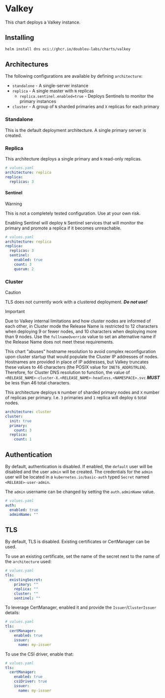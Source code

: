 # Valkey

This chart deploys a Valkey instance. 

## Installing

```sh
helm install dns oci://ghcr.io/doubleu-labs/charts/valkey
```

## Architectures

The following configurations are available by defining `architecture`:

- `standalone` - A single-server instance
- `replica` - A single master with `N` replicas
  - `replica.sentinel.enabled=true` - Deploys Sentinels to monitor the primary
  instances
- `cluster` - A group of `N` sharded primaries and `X` replicas for each primary

### Standalone

This is the default deployment architecture. A single primary server is created.

### Replica

This architecture deploys a single primary and `N` read-only replicas.

```yaml
# values.yaml
architecture: replica
replica:
  replicas: 3
```

#### Sentinel

> [!WARNING]
> This is not a completely tested configuration. Use at your own risk. 

Enabling Sentinel will deploy `N` Sentinel services that will monitor the
primary and promote a replica if it becomes unreachable.

```yaml
# values.yaml
architecture: replica
replica:
  replicas: 3
  sentinel:
    enabled: true
    count: 3
    quorum: 2
```

### Cluster

> [!CAUTION]
> TLS does not currently work with a clustered deployment. ***Do not use!***

> [!IMPORTANT]
> Due to Valkey internal limitations and how cluster nodes are informed of each
> other, in Cluster mode the Release Name is restricted to 12 characters when
> deploying 9 or fewer nodes, and 10 characters when deploying more than 9
> nodes. Use the `fullnameOverride` value to set an alternative name if the
> Release Name does not meet these requirements.
>
> This chart "abuses" hostname resolution to avoid complex reconfiguration upon
> cluster startup that would populate the Cluster IP addresses of nodes.
> Hostnames are provided in place of IP addresses, but Valkey truncates these
> values to 46 characters (the POSIX value for `INET6_ADDRSTRLEN`). Therefore,
> for Cluster DNS resolution to function, the value of
> `<RELEASE_NAME>-cluster-X.<RELEASE_NAME>-headless.<NAMESPACE>.svc` ***MUST*** 
> be less than 46 total characters.

This architecture deploys `N` number of sharded primary nodes and `X` number of
replicas per primary. I.e. `3` primaries and `1` replica will deploy `6` total
nodes.

```yaml
architecture: cluster
cluster:
  init: true
  primary:
    count: 3
  replica:
    count: 1
```

## Authentication

By default, authentication is disabled. If enabled, the `default` user will be
disabled and the user `admin` will be created. The credentials for the `admin`
user will be located in a `kubernetes.io/basic-auth` typed `Secret` named 
`<RELEASE>-user-admin`.

The `admin` username can be changed by setting the `auth.adminName` value.

```yaml
# values.yaml
auth:
  enabled: true
  adminName: ""
```

## TLS

By default, TLS is disabled. Existing certificates or CertManager can be used.

To use an existing certificate, set the name of the secret next to the name of
the `architecture` used:

```yaml
# values.yaml
tls:
  existingSecret:
    primary: ""
    replica: ""
    cluster: ""
    sentinel: ""
```

To leverage CertManager, enabled it and provide the `Issuer`/`ClusterIssuer`
details:

```yaml
# values.yaml
tls:
  certManager:
    enabled: true
    issuer:
      name: my-issuer
```

To use the CSI driver, enable that:

```yaml
# values.yaml
tls:
  certManager:
    enabled: true
    csiDriver: true
    issuer:
      name: my-issuer
```

